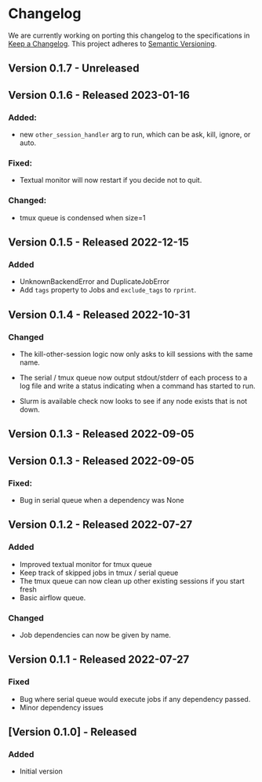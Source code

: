 # Changelog

We are currently working on porting this changelog to the specifications in
[Keep a Changelog](https://keepachangelog.com/en/1.0.0/).
This project adheres to [Semantic Versioning](https://semver.org/spec/v2.0.0.html).


## Version 0.1.7 - Unreleased


## Version 0.1.6 - Released 2023-01-16

### Added:
* new `other_session_handler` arg to run, which can be ask, kill, ignore, or auto.

### Fixed:
* Textual monitor will now restart if you decide not to quit.

### Changed:
* tmux queue is condensed when size=1


## Version 0.1.5 - Released 2022-12-15

### Added
* UnknownBackendError and DuplicateJobError
* Add `tags` property to Jobs and `exclude_tags` to `rprint`.


## Version 0.1.4 - Released 2022-10-31

### Changed
* The kill-other-session logic now only asks to kill sessions with the same
  name.

* The serial / tmux queue now output stdout/stderr of each process to a log
  file and write a status indicating when a command has started to run.

* Slurm is available check now looks to see if any node exists that is not down.


## Version 0.1.3 - Released 2022-09-05


## Version 0.1.3 - Released 2022-09-05

### Fixed:
* Bug in serial queue when a dependency was None


## Version 0.1.2 - Released 2022-07-27

### Added
* Improved textual monitor for tmux queue
* Keep track of skipped jobs in tmux / serial queue
* The tmux queue can now clean up other existing sessions if you start fresh
* Basic airflow queue.

### Changed
* Job dependencies can now be given by name.

## Version 0.1.1 - Released 2022-07-27

### Fixed
* Bug where serial queue would execute jobs if any dependency passed.
* Minor dependency issues

## [Version 0.1.0] - Released

### Added
* Initial version

